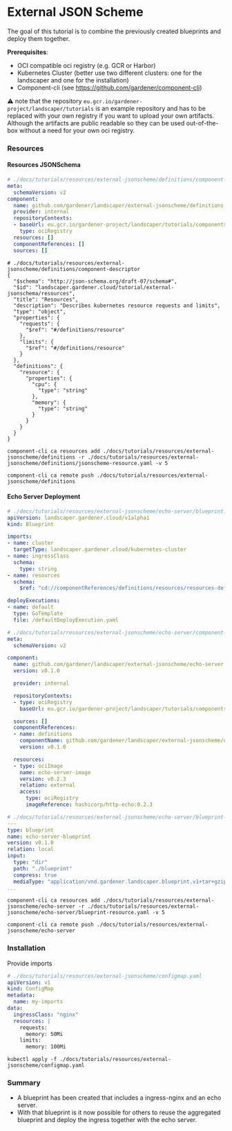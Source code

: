 # External JSON Scheme

The goal of this tutorial is to combine the previously created blueprints and deploy them together.

__Prerequisites__:
- OCI compatible oci registry (e.g. GCR or Harbor)
- Kubernetes Cluster (better use two different clusters: one for the landscaper and one for the installation)
- Component-cli (see https://github.com/gardener/component-cli)

:warning: note that the repository `eu.gcr.io/gardener-project/landscaper/tutorials` is an example repository 
and has to be replaced with your own registry if you want to upload your own artifacts.
Although the artifacts are public readable so they can be used out-of-the-box without a need for your own oci registry.


### Resources

#### Resources JSONSchema


```yaml
# ./docs/tutorials/resources/external-jsonscheme/definitions/component-descriptor.yaml
meta:
  schemaVersion: v2
component:
  name: github.com/gardener/landscaper/external-jsonscheme/definitions
  provider: internal
  repositoryContexts:
  - baseUrl: eu.gcr.io/gardener-project/landscaper/tutorials/components
    type: ociRegistry
  resources: []
  componentReferences: []
  sources: []
```

```
# ./docs/tutorials/resources/external-jsonscheme/definitions/component-descriptor
{
  "$schema": "http://json-schema.org/draft-07/schema#",
  "$id": "landscaper.gardener.cloud/tutorial/external-jsonschema/resources",
  "title": "Resources",
  "description": "Describes kubernetes resource requests and limits",
  "type": "object",
  "properties": {
    "requests": {
      "$ref": "#/definitions/resource"
    },
    "limits": {
      "$ref": "#/definitions/resource"
    }
  },
  "definitions": {
    "resource": {
      "properties": {
        "cpu": {
          "type": "string"
        },
        "memory": {
          "type": "string"
        }
      }
    }
  }
}
```

```
component-cli ca resources add ./docs/tutorials/resources/external-jsonscheme/definitions -r ./docs/tutorials/resources/external-jsonscheme/definitions/jsonscheme-resource.yaml -v 5
```

```
component-cli ca remote push ./docs/tutorials/resources/external-jsonscheme/definitions
```

#### Echo Server Deployment

```yaml
# ./docs/tutorials/resources/external-jsonscheme/echo-server/blueprint.yaml
apiVersion: landscaper.gardener.cloud/v1alpha1
kind: Blueprint

imports:
- name: cluster
  targetType: landscaper.gardener.cloud/kubernetes-cluster
- name: ingressClass
  schema:
    type: string
- name: resources
  schema:
    $ref: "cd://componentReferences/definitions/resources/resources-definition"

deployExecutions:
- name: default
  type: GoTemplate
  file: /defaultDeployExecution.yaml
```


```yaml
# ./docs/tutorials/resources/external-jsonscheme/echo-server/component-descriptor.yaml
meta:
  schemaVersion: v2

component:
  name: github.com/gardener/landscaper/external-jsonscheme/echo-server
  version: v0.1.0

  provider: internal

  repositoryContexts:
  - type: ociRegistry
    baseUrl: eu.gcr.io/gardener-project/landscaper/tutorials/components

  sources: []
  componentReferences:
  - name: definitions
    componentName: github.com/gardener/landscaper/external-jsonscheme/definitions
    version: v0.1.0

  resources:
  - type: ociImage
    name: echo-server-image
    version: v0.2.3
    relation: external
    access:
      type: ociRegistry
      imageReference: hashicorp/http-echo:0.2.3
```

```yaml
# ./docs/tutorials/resources/external-jsonscheme/echo-server/blueprint-resource.yaml
---
type: blueprint
name: echo-server-blueprint
version: v0.1.0
relation: local
input:
  type: "dir"
  path: "./blueprint"
  compress: true
  mediaType: "application/vnd.gardener.landscaper.blueprint.v1+tar+gzip"
...
```

```
component-cli ca resources add ./docs/tutorials/resources/external-jsonscheme/echo-server -r ./docs/tutorials/resources/external-jsonscheme/echo-server/blueprint-resource.yaml -v 5
```

```
component-cli ca remote push ./docs/tutorials/resources/external-jsonscheme/echo-server
```

### Installation

Provide imports

```yaml
# ./docs/tutorials/resources/external-jsonscheme/configmap.yaml
apiVersion: v1
kind: ConfigMap
metadata:
  name: my-imports
data:
  ingressClass: "nginx"
  resources: |
    requests:
      memory: 50Mi
    limits:
      memory: 100Mi
```

```
kubectl apply -f ./docs/tutorials/resources/external-jsonscheme/configmap.yaml
```

### Summary

- A blueprint has been created that includes a ingress-nginx and an echo server.
- With that blueprint is it now possible for others to reuse the aggregated blueprint and deploy the ingress together with the echo server.

